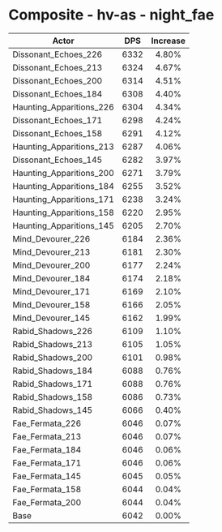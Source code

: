 # Composite - hv-as - night_fae
| Actor | DPS | Increase |
|---|:---:|:---:|
|Dissonant_Echoes_226|6332|4.80%|
|Dissonant_Echoes_213|6324|4.67%|
|Dissonant_Echoes_200|6314|4.51%|
|Dissonant_Echoes_184|6308|4.40%|
|Haunting_Apparitions_226|6304|4.34%|
|Dissonant_Echoes_171|6298|4.24%|
|Dissonant_Echoes_158|6291|4.12%|
|Haunting_Apparitions_213|6287|4.06%|
|Dissonant_Echoes_145|6282|3.97%|
|Haunting_Apparitions_200|6271|3.79%|
|Haunting_Apparitions_184|6255|3.52%|
|Haunting_Apparitions_171|6238|3.24%|
|Haunting_Apparitions_158|6220|2.95%|
|Haunting_Apparitions_145|6205|2.70%|
|Mind_Devourer_226|6184|2.36%|
|Mind_Devourer_213|6181|2.30%|
|Mind_Devourer_200|6177|2.24%|
|Mind_Devourer_184|6174|2.18%|
|Mind_Devourer_171|6169|2.10%|
|Mind_Devourer_158|6166|2.05%|
|Mind_Devourer_145|6162|1.99%|
|Rabid_Shadows_226|6109|1.10%|
|Rabid_Shadows_213|6105|1.05%|
|Rabid_Shadows_200|6101|0.98%|
|Rabid_Shadows_184|6088|0.76%|
|Rabid_Shadows_171|6088|0.76%|
|Rabid_Shadows_158|6086|0.73%|
|Rabid_Shadows_145|6066|0.40%|
|Fae_Fermata_226|6046|0.07%|
|Fae_Fermata_213|6046|0.07%|
|Fae_Fermata_184|6046|0.06%|
|Fae_Fermata_171|6046|0.06%|
|Fae_Fermata_145|6045|0.05%|
|Fae_Fermata_158|6044|0.04%|
|Fae_Fermata_200|6044|0.04%|
|Base|6042|0.00%|
